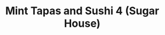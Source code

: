 ---
layout: place
title: "Mint Tapas and Sushi 4 (Sugar House)"
permalink: /utah/salt-lake-city/mint-tapas-and-sushi-4-sugar-house.html
stateAbbr: UT
stateName: Utah
cityName: Salt Lake City
seo:
  name: "Mint Tapas and Sushi 4 (Sugar House)"
  type: Restaurant
  links: null
description: "Mint Tapas and Sushi 4 (Sugar House) serves delicious sushi in Salt Lake City, Utah. Try fresh Japanese dishes for a great dining experience. "
place_id: ChIJGYQNTjuLUocRi6bsorHNI1g
photos:
  - name: >-
      places/ChIJGYQNTjuLUocRi6bsorHNI1g/photos/AeeoHcK3jhnFG6x53cyg96ShXi3-3JGYrS7z36NL83e0TcQTK8NOBqY7A6jlJCoJc9lR-o17yV75zlG7loFhQ7iSS8vU_GZ4xc2MSsv3Eac6HkXzHoFsfJCXgolQecmBh7VUBhUuvNxl7AM6VjF0XoFtQPov9LWDxHVcZUT5Su6MSCMs1YKa-zqDdVIRToOapK9uNYNj5knJ8NdQiR4zSK27N3jtZK2qY5U1EUe-bAM5TtMbTieiT7lBYMU_3RIfCyBhXjQkM3Glv7sTsSLvgs4ndXn751mp_53a7HTpvVdCmZ7ilQ
    widthPx: 4032
    heightPx: 3024
    authorAttributions:
      - displayName: Mint Tapas and Sushi 4 (Sugar House)
        uri: https://maps.google.com/maps/contrib/115852101695677638881
        photoUri: >-
          https://lh3.googleusercontent.com/a-/ALV-UjUjfTu63Qi3bsnpNBj6yGkQC8OWD2rFAwaxv0bXHL5Wpx-Etds=s100-p-k-no-mo
    flagContentUri: >-
      https://www.google.com/local/imagery/report/?cb_client=maps_api_places.places_api&image_key=!1e10!2sAF1QipOmlpR2gx_ckD9681IBCpWYuet3P491SVldQ-E_&hl=en-US
    googleMapsUri: >-
      https://www.google.com/maps/place//data=!3m4!1e2!3m2!1sAF1QipOmlpR2gx_ckD9681IBCpWYuet3P491SVldQ-E_!2e10!4m2!3m1!1s0x87528b3b4e0d8419:0x5823cdb1a2eca68b
  - name: >-
      places/ChIJGYQNTjuLUocRi6bsorHNI1g/photos/AeeoHcKeL8JpJ3kv75-6Bai5n06T81Xw90veFPK75g9vG5eDFie3L1FcFMWjSMj3ail3zSx0CrayAUbGqhzbRpzmitWC9CDtt5KKGrIJdQ2NU0GiVD1M48tY49jG7eufapUGv_DVspYldfiZ3twHdnD1Xp8zb_cdyfVK3DxlNGDOD7YNQAf_wrKNQoF2MDlHUjALcH0QsXQqQ_1C043oAHMgBHmDh4KWFL1mAgBpXTwTlMm4e4kN32xy4MJ6XBlSnXL-9dlXmJYdy442Gr1GX86rQm8owscdcEy_WlfZypaStIi3bA
    widthPx: 4800
    heightPx: 3201
    authorAttributions:
      - displayName: Mint Tapas and Sushi 4 (Sugar House)
        uri: https://maps.google.com/maps/contrib/115852101695677638881
        photoUri: >-
          https://lh3.googleusercontent.com/a-/ALV-UjUjfTu63Qi3bsnpNBj6yGkQC8OWD2rFAwaxv0bXHL5Wpx-Etds=s100-p-k-no-mo
    flagContentUri: >-
      https://www.google.com/local/imagery/report/?cb_client=maps_api_places.places_api&image_key=!1e10!2sAF1QipPYbkfkBWb9t_oes7BTsU1LQhDrxBDqvR_AUmkD&hl=en-US
    googleMapsUri: >-
      https://www.google.com/maps/place//data=!3m4!1e2!3m2!1sAF1QipPYbkfkBWb9t_oes7BTsU1LQhDrxBDqvR_AUmkD!2e10!4m2!3m1!1s0x87528b3b4e0d8419:0x5823cdb1a2eca68b
  - name: >-
      places/ChIJGYQNTjuLUocRi6bsorHNI1g/photos/AeeoHcI7kDXYVW0EaP6A46RKR_gRizDnHYPEk6aCQmG0gToXWME1Ovo9MjiZd_ZTReFtmqke1LeVM_eXjtWnT798qSDdvpLX_uW0Qellzp-V3biM6DdBsznHXltljjStXqJq9VGtBc7FjVBzFOGNTDqFgQcdvlYs8aoPuV_Fl8NTSf8uUHcwrOEoVGRehz4Ragjx6yiipevAFu2zy04F2gHiDKPssTa6MhVFqV5KYaDEdbdr-1O7E74kEJmutyBddgCWiRORt6e3ZsvwmaW464JyBj0p2idsFEMjtDDDZ1OPnFQBc0DWNAcDXVXk3RP6cqbr6v85XSHidFh85fGGqMwMAHiCv52v_A6Izol7iBhu41SqFf9s1p3pgZYvyVP9VG8pLgfCBhFLqASa1dwI5cLm30GikJqpVt4j1aWHi4iK-jWfdsIU
    widthPx: 3543
    heightPx: 2657
    authorAttributions:
      - displayName: Rachel Cyr
        uri: https://maps.google.com/maps/contrib/110959567168735557986
        photoUri: >-
          https://lh3.googleusercontent.com/a-/ALV-UjX7yXfPi-g3DjkRWpLmtYIPzDr9w92TZqcHE9q5BLLosRKlkp5E=s100-p-k-no-mo
    flagContentUri: >-
      https://www.google.com/local/imagery/report/?cb_client=maps_api_places.places_api&image_key=!1e10!2sCIHM0ogKEICAgIDLvfbfxgE&hl=en-US
    googleMapsUri: >-
      https://www.google.com/maps/place//data=!3m4!1e2!3m2!1sCIHM0ogKEICAgIDLvfbfxgE!2e10!4m2!3m1!1s0x87528b3b4e0d8419:0x5823cdb1a2eca68b
  - name: >-
      places/ChIJGYQNTjuLUocRi6bsorHNI1g/photos/AeeoHcLanjJWBWpD-xAgnN21AaKLvcezF7THzP02q9lMEUS3WwD87y6i7U7DNsOGo1wIw_UO2HKY0mhNK5PAXnptaVRy6C_S028s2PIbksMsyfs9NeK0E2KxZfpFIBsJ9Md1U7FCXE7lCX8yBqzH05ZHiCj4xqNHiwj6FlFlKKLxckkhmJ6BRXCwgLeaiMfkB8gKxWXxRQuCaqX9Qff_dreqm4D4ZN7q1S6LCJkEHPw36zwkDyQK-QN611_pc75jdIA3JlPyHPrKGbktFgGKGxfpm1qVUm7jdTpowhXKMJ3OVb8yCQ
    widthPx: 4800
    heightPx: 3201
    authorAttributions:
      - displayName: Mint Tapas and Sushi 4 (Sugar House)
        uri: https://maps.google.com/maps/contrib/115852101695677638881
        photoUri: >-
          https://lh3.googleusercontent.com/a-/ALV-UjUjfTu63Qi3bsnpNBj6yGkQC8OWD2rFAwaxv0bXHL5Wpx-Etds=s100-p-k-no-mo
    flagContentUri: >-
      https://www.google.com/local/imagery/report/?cb_client=maps_api_places.places_api&image_key=!1e10!2sAF1QipMVy5eK5jW5UcYy5zynf_hIykKiTG5kpnQROdwF&hl=en-US
    googleMapsUri: >-
      https://www.google.com/maps/place//data=!3m4!1e2!3m2!1sAF1QipMVy5eK5jW5UcYy5zynf_hIykKiTG5kpnQROdwF!2e10!4m2!3m1!1s0x87528b3b4e0d8419:0x5823cdb1a2eca68b
  - name: >-
      places/ChIJGYQNTjuLUocRi6bsorHNI1g/photos/AeeoHcJVptwwTokYcbk92O6XJnkHFfC6G_iFhD5pdA-Ttmxaky5dOooCDiDq-0RGRBbhBPjXDdNFzElQPq3d-NeVl7_4CXj0fKxKuZXWuKdpQ0gDNGnczdfr59_CwXlHZg0dZQWQoVHl21pxzoDgEOWe0qdnMh_caUBwmt36sJ0aDUZYDl79QNrSHaTk-zlYvTki08pEC3ZFdi0PhxxCckp3CM0gNMukMTAd7Gh9uSMkNWXyNIgHsoqDnUrefK7SiKx-zrUrqJna2f3AE3NykGEq5RnRwJos5liqX9kIO8BA76c69Q
    widthPx: 4800
    heightPx: 3201
    authorAttributions:
      - displayName: Mint Tapas and Sushi 4 (Sugar House)
        uri: https://maps.google.com/maps/contrib/115852101695677638881
        photoUri: >-
          https://lh3.googleusercontent.com/a-/ALV-UjUjfTu63Qi3bsnpNBj6yGkQC8OWD2rFAwaxv0bXHL5Wpx-Etds=s100-p-k-no-mo
    flagContentUri: >-
      https://www.google.com/local/imagery/report/?cb_client=maps_api_places.places_api&image_key=!1e10!2sAF1QipMLFeZW1u_fI36wOMLAuwSFH3JPJMq6mlC-pavu&hl=en-US
    googleMapsUri: >-
      https://www.google.com/maps/place//data=!3m4!1e2!3m2!1sAF1QipMLFeZW1u_fI36wOMLAuwSFH3JPJMq6mlC-pavu!2e10!4m2!3m1!1s0x87528b3b4e0d8419:0x5823cdb1a2eca68b
  - name: >-
      places/ChIJGYQNTjuLUocRi6bsorHNI1g/photos/AeeoHcIkwRPXFttasXeN9TpFP9MJqcCzGPQrVlNSsesRda0VrTWlCrcDAJ7IknpCBFWg7UuVsUYp1jj5Nj8k2g3Vy3GbPTqHGSL57j80cNEFD6ch3R-lcoqBgPlDC6sF3CJaHtOjrV3VRpocy24hZkKIO10d635nX68BlNFh2eCaQV6mbxpX81ATuZoXgg3HCE-kU19ZH04zGotty-9r1p3e-yKaW5U6Vlv22Ud0Dj35pNYrH74jYWs5v0s7RytIIUx6CuJjo1k0P3r27-pVg03iJmNUgrEb-2MfvQXV3qZTxyuRVA
    widthPx: 4032
    heightPx: 3024
    authorAttributions:
      - displayName: Mint Tapas and Sushi 4 (Sugar House)
        uri: https://maps.google.com/maps/contrib/115852101695677638881
        photoUri: >-
          https://lh3.googleusercontent.com/a-/ALV-UjUjfTu63Qi3bsnpNBj6yGkQC8OWD2rFAwaxv0bXHL5Wpx-Etds=s100-p-k-no-mo
    flagContentUri: >-
      https://www.google.com/local/imagery/report/?cb_client=maps_api_places.places_api&image_key=!1e10!2sAF1QipPc1-jS1rOPObkmjxRhOLI8ZgNNyymiOkTn6hLZ&hl=en-US
    googleMapsUri: >-
      https://www.google.com/maps/place//data=!3m4!1e2!3m2!1sAF1QipPc1-jS1rOPObkmjxRhOLI8ZgNNyymiOkTn6hLZ!2e10!4m2!3m1!1s0x87528b3b4e0d8419:0x5823cdb1a2eca68b
  - name: >-
      places/ChIJGYQNTjuLUocRi6bsorHNI1g/photos/AeeoHcLT4pPrZy0ACNxm68OjC1zb3XW3-BkUho6PvvUbuG0nm6DkmiMt_MRTFD6wZETO6hkGpKTq8RbSW5AG2f4uBP3hnoIj5s-yOSTgYXByibpLqT1mzPvh4iTdD0oksiLu56ayZUVvXmbSEoLZpIOuYcWotYjgi2fnpB-gUHe7zTsbFmYsprhp-1eIh19LUSMblVBuPuDvHwJCQZ4bib-Vp_hvTj7ozBvO2pGtctu2hHWc0AYlymFAkhy02qUZQc7U9Kw6O-RqXJn1v6plCz489trjpuKpi7YX7Y8OlWsV_v-s9TUPjS8czYl5LJo8HWNvfKTIvkG42h3KCUe94CJcBr6H_jyWjQ5sQCGUYQqFY7MRfmWTJZcVp-1Mc-KVUrZ8DVoz8854UEXXoWjK159xKQMzTGGM-fFfU0Vm9uFY5dCZUXjD
    widthPx: 4032
    heightPx: 3024
    authorAttributions:
      - displayName: zu st
        uri: https://maps.google.com/maps/contrib/102952021112853177555
        photoUri: >-
          https://lh3.googleusercontent.com/a/ACg8ocJwF_MkqHNvy5Q8qmXGpVtrKxXYpxyXZ3WbUaLPlTQF22IS2Q=s100-p-k-no-mo
    flagContentUri: >-
      https://www.google.com/local/imagery/report/?cb_client=maps_api_places.places_api&image_key=!1e10!2sCIHM0ogKEICAgIDTg5WW-QE&hl=en-US
    googleMapsUri: >-
      https://www.google.com/maps/place//data=!3m4!1e2!3m2!1sCIHM0ogKEICAgIDTg5WW-QE!2e10!4m2!3m1!1s0x87528b3b4e0d8419:0x5823cdb1a2eca68b
  - name: >-
      places/ChIJGYQNTjuLUocRi6bsorHNI1g/photos/AeeoHcKWv0ynrgucXXe_droBB10olb8QM7fvq1vE1v5hiJTMEf5i4JdgXJsat5bEF-6wyonoOE8f416OtbR7AjUrIsOd6r4bs8bBmfKWAo3znQI-r5oG3Qp5YQrRQda5uE6Vv6VY9bKY-Lz73gIy-Hpusi5w4PlJLn9cIIr_p7BiFVLTdO0V-AYye7fefTTvMBRS1wBWCsWHa03UYNQZXnN_sCWafFyglttn7x49YdFqME2eCpmui_ojmmPz650xKE-61Y5pSMovTlJWTJUlzb1NPZ-Iv7hTpliBzfyEJuxH2qfwkQ
    widthPx: 3024
    heightPx: 4032
    authorAttributions:
      - displayName: Mint Tapas and Sushi 4 (Sugar House)
        uri: https://maps.google.com/maps/contrib/115852101695677638881
        photoUri: >-
          https://lh3.googleusercontent.com/a-/ALV-UjUjfTu63Qi3bsnpNBj6yGkQC8OWD2rFAwaxv0bXHL5Wpx-Etds=s100-p-k-no-mo
    flagContentUri: >-
      https://www.google.com/local/imagery/report/?cb_client=maps_api_places.places_api&image_key=!1e10!2sAF1QipP3ZPA65qEYQFJV7-EnOG8x1vcWE2JO2yXArDI1&hl=en-US
    googleMapsUri: >-
      https://www.google.com/maps/place//data=!3m4!1e2!3m2!1sAF1QipP3ZPA65qEYQFJV7-EnOG8x1vcWE2JO2yXArDI1!2e10!4m2!3m1!1s0x87528b3b4e0d8419:0x5823cdb1a2eca68b
  - name: >-
      places/ChIJGYQNTjuLUocRi6bsorHNI1g/photos/AeeoHcI6CC_x6l-mgkkCLowr1SdJ2fhTzhHx4jbskpD8tdsD4IpR7Hfc9Xzf0uscJUdpFdIM175dotqK1J5G7yZu-PgLY3B056D_If00lDWK8vA0D2kAaVN0XdGSHsikT13UaOehIkWLuG_XgV6YZa_FCPs7j3NBeb_qSkJQSHaY7CnGaKsr-ZmohVffjVTPtnO86ydEmJ4Bf3uveWz-4TpxY7tchXEalINOmEkw4HtvzfodN7t9lDwCJ9nIGjQ4j3LXQY5zk5gFl9-jfR-8BRwTb_TqmxONsSyDnBAZXkeHq8MjGA
    widthPx: 1024
    heightPx: 1536
    authorAttributions:
      - displayName: Mint Tapas and Sushi 4 (Sugar House)
        uri: https://maps.google.com/maps/contrib/115852101695677638881
        photoUri: >-
          https://lh3.googleusercontent.com/a-/ALV-UjUjfTu63Qi3bsnpNBj6yGkQC8OWD2rFAwaxv0bXHL5Wpx-Etds=s100-p-k-no-mo
    flagContentUri: >-
      https://www.google.com/local/imagery/report/?cb_client=maps_api_places.places_api&image_key=!1e10!2sAF1QipOzRBE54dbe1krA__T8BMOsgjgI9nSn6H3__pWd&hl=en-US
    googleMapsUri: >-
      https://www.google.com/maps/place//data=!3m4!1e2!3m2!1sAF1QipOzRBE54dbe1krA__T8BMOsgjgI9nSn6H3__pWd!2e10!4m2!3m1!1s0x87528b3b4e0d8419:0x5823cdb1a2eca68b
  - name: >-
      places/ChIJGYQNTjuLUocRi6bsorHNI1g/photos/AeeoHcJCDIatklAPQDh-h-6F8dzUKJiq1yGka9p-n2YXxqrdbNO84bYo7ymZqEj2nFCnEoqc-bOp3OxiXVjJo9hJ4p2h7MvLSRcHkiJSZu5OMYUSlFohZk3ANh0HLRnI7f5OJh3tVldPwPra6sZM5BUn4pFnniLYyHbJA6wlRqBRKRXqpbD3bduNt0ZQZYjeswEcSw4A3ox8qR156_0bD8U-yzengJYNPv8YeFytC5OlLJvf8ese9Lh-c69tKKpNu70oXoGgQgKCaOvFOvI0DQg-tf-YNyriwO9NXlbr297yCqEs0w
    widthPx: 3288
    heightPx: 4106
    authorAttributions:
      - displayName: Mint Tapas and Sushi 4 (Sugar House)
        uri: https://maps.google.com/maps/contrib/115852101695677638881
        photoUri: >-
          https://lh3.googleusercontent.com/a-/ALV-UjUjfTu63Qi3bsnpNBj6yGkQC8OWD2rFAwaxv0bXHL5Wpx-Etds=s100-p-k-no-mo
    flagContentUri: >-
      https://www.google.com/local/imagery/report/?cb_client=maps_api_places.places_api&image_key=!1e10!2sAF1QipN1funDZwnDkVGR__W3HR6gOG29aMhtR6tmo-As&hl=en-US
    googleMapsUri: >-
      https://www.google.com/maps/place//data=!3m4!1e2!3m2!1sAF1QipN1funDZwnDkVGR__W3HR6gOG29aMhtR6tmo-As!2e10!4m2!3m1!1s0x87528b3b4e0d8419:0x5823cdb1a2eca68b
address: 2121 S McClelland St ste 109, Salt Lake City, UT 84106, USA
street: 2121 S McClelland St ste 109
city: Salt Lake City
state: UT
zip: '84106'
country: USA
neighborhood: Sugar House
latitude: '40.725238'
longitude: '-111.861026'
accessibility_options:
  wheelchairAccessibleParking: true
  wheelchairAccessibleEntrance: true
  wheelchairAccessibleRestroom: true
  wheelchairAccessibleSeating: true
business_status: OPERATIONAL
name: Mint Tapas and Sushi 4 (Sugar House)
google_maps_links:
  directionsUri: >-
    https://www.google.com/maps/dir//''/data=!4m7!4m6!1m1!4e2!1m2!1m1!1s0x87528b3b4e0d8419:0x5823cdb1a2eca68b!3e0
  placeUri: https://maps.google.com/?cid=6351146062348854923
  writeAReviewUri: >-
    https://www.google.com/maps/place//data=!4m3!3m2!1s0x87528b3b4e0d8419:0x5823cdb1a2eca68b!12e1
  reviewsUri: >-
    https://www.google.com/maps/place//data=!4m4!3m3!1s0x87528b3b4e0d8419:0x5823cdb1a2eca68b!9m1!1b1
  photosUri: >-
    https://www.google.com/maps/place//data=!4m3!3m2!1s0x87528b3b4e0d8419:0x5823cdb1a2eca68b!10e5
primary_type: Restaurant
opening_hours:
  regular: null
  current: null
secondary_opening_hours:
  regular:
    weekdayDescriptions: null
    type: null
  current:
    weekdayDescriptions: null
    type: null
phone: null
price_level: null
price_range: null
rating: null
rating_count: 0
website: null
reviews: null
parking_options: null
payment_options: null
allow_dogs: null
curbside_pickup: null
delivery: null
dine_in: null
good_for_children: null
good_for_groups: null
good_for_sports: null
live_music: null
menu_for_children: null
outdoor_seating: null
reservable: null
restroom: null
serves_beer: null
serves_breakfast: null
serves_brunch: null
serves_cocktails: null
serves_coffee: null
serves_dinner: null
serves_dessert: null
serves_lunch: null
serves_vegetarian_food: null
serves_wine: null
takeout: null
summary: null

---